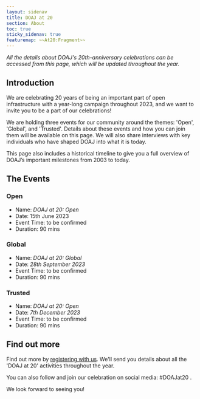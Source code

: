 ```yaml
---
layout: sidenav
title: DOAJ at 20
section: About
toc: true
sticky_sidenav: true
featuremap: ~~At20:Fragment~~
---
```


*All the details about DOAJ's 20th-anniversary celebrations can be accessed from this page, which will be updated throughout the year.*

## Introduction

We are celebrating 20 years of being an important part of open infrastructure with a year-long campaign throughout 2023, and we want to invite you to be a part of our celebrations!

We are holding three events for our community around the themes: 'Open', 'Global', and 'Trusted'. Details about these events and how you can join them will be available on this page. We will also share interviews with key individuals who have shaped DOAJ into what it is today.

This page also includes a historical timeline to give you a full overview of DOAJ’s important milestones from 2003 to today.

## The Events

### Open

 - Name: _DOAJ at 20: Open_
 - Date: 15th June 2023
 - Event Time: to be confirmed
 - Duration: 90 mins 

### Global

 - Name: _DOAJ at 20: Global_
 - Date: _28th September 2023_
 - Event Time: to be confirmed
 - Duration: 90 mins

### Trusted

 - Name: _DOAJ at 20: Open_
 - Date: _7th December 2023_
 - Event Time: to be confirmed
 - Duration: 90 mins

## Find out more

Find out more by [registering with us](https://forms.reform.app/S49aj6/DOAJat20/257xim). We'll send you details about all the 'DOAJ at 20' activities throughout the year.

You can also follow and join our celebration on social media: #DOAJat20 .

We look forward to seeing you!
